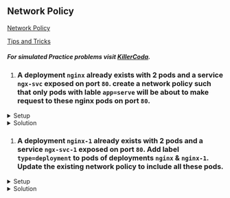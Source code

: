 ## Network Policy

[Network Policy](https://kubernetes.io/docs/concepts/services-networking/network-policies/)
</br>

[Tips and Tricks](https://github.com/amitk030/CKAD-exercises-and-solutions/blob/master/tips_and_tricks.md)

##### For simulated Practice problems visit [KillerCoda](https://killercoda.com/amitk).

1.  ### A deployment `nginx` already exists with 2 pods and a service `ngx-svc` exposed on port `80`. create a network policy such that only pods with lable `app=serve` will be about to make request to these nginx pods on port `80`.

<details><summary>Setup</summary>
  <p>

```bash
# Define the Deployment YAML
cat <<EOF > nginx-deployment.yaml
apiVersion: apps/v1
kind: Deployment
metadata:
  name: nginx
spec:
  replicas: 2
  selector:
    matchLabels:
      app: nginx
  template:
    metadata:
      labels:
        app: nginx
    spec:
      containers:
      - name: nginx
        image: nginx:latest
        ports:
        - containerPort: 80
EOF

# Define the Service YAML
cat <<EOF > ngx-svc.yaml
apiVersion: v1
kind: Service
metadata:
  name: ngx-svc
spec:
  selector:
    app: nginx
  ports:
  - protocol: TCP
    port: 80
    targetPort: 80
EOF

# Apply the Deployment and Service
kubectl create -f nginx-deployment.yaml
kubectl create -f ngx-svc.yaml
```

  </p>
</details>

<details><summary>Solution</summary>
  <p>

  ```bash
# Define the NetworkPolicy YAML
cat <<EOF > network-policy.yaml
apiVersion: networking.k8s.io/v1
kind: NetworkPolicy
metadata:
  name: allow-serve-to-nginx
  namespace: default
spec:
  podSelector:
    matchLabels:
      app: nginx
  policyTypes:
  - Ingress
  ingress:
  - from:
    - podSelector:
        matchLabels:
          app: serve
    ports:
    - protocol: TCP
      port: 80
EOF

# Apply the NetworkPolicy
kubectl create -f network-policy.yaml
  ```

  </p>
</details>

1.  ### A deployment `nginx-1` already exists with 2 pods and a service `ngx-svc-1` exposed on port `80`. Add label `type=deployment`  to pods of deployments `nginx` & `nginx-1`. Update the existing network policy to include all these pods.

<details><summary>Setup</summary>
  <p>

```bash
# Define the Deployment YAML
cat <<EOF > nginx-deployment.yaml
apiVersion: apps/v1
kind: Deployment
metadata:
  name: nginx
spec:
  replicas: 2
  selector:
    matchLabels:
      app: nginx
  template:
    metadata:
      labels:
        app: nginx
    spec:
      containers:
      - name: nginx
        image: nginx:latest
        ports:
        - containerPort: 80
EOF

# Define the Service YAML
cat <<EOF > ngx-svc.yaml
apiVersion: v1
kind: Service
metadata:
  name: ngx-svc
spec:
  selector:
    app: nginx
  ports:
  - protocol: TCP
    port: 80
    targetPort: 80
EOF

# Apply the Deployment and Service
kubectl create -f nginx-deployment.yaml
kubectl create -f ngx-svc.yaml
```

  </p>
</details>

<details><summary>Solution</summary>
  <p>

  ```bash
# Define the NetworkPolicy YAML
cat <<EOF > network-policy.yaml
apiVersion: networking.k8s.io/v1
kind: NetworkPolicy
metadata:
  name: allow-serve-to-nginx
  namespace: default
spec:
  podSelector:
    matchLabels:
      app: nginx
  policyTypes:
  - Ingress
  ingress:
  - from:
    - podSelector:
        matchLabels:
          app: serve
    ports:
    - protocol: TCP
      port: 80
EOF

# Apply the NetworkPolicy
kubectl create -f network-policy.yaml
  ```

  </p>
</details>